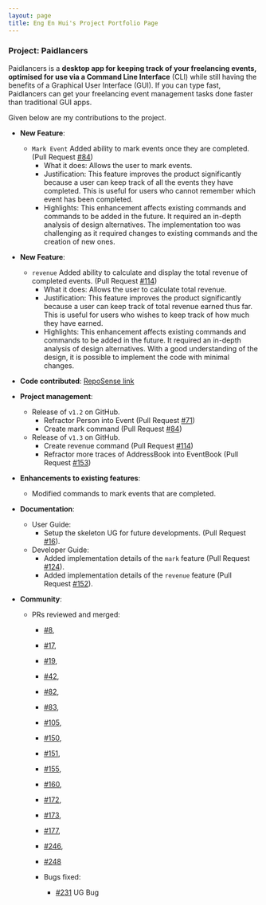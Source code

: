 ```yaml
---
layout: page
title: Eng En Hui's Project Portfolio Page
---
```


### Project: Paidlancers

Paidlancers is a **desktop app for keeping track of your freelancing events, optimised for use via a Command Line Interface** (CLI) while still having the benefits of a Graphical User Interface (GUI). If you can type fast, Paidlancers can get your freelancing event management tasks done faster than traditional GUI apps.


Given below are my contributions to the project.
* **New Feature**:
  * `Mark Event` Added ability to mark events once they are completed. (Pull Request [#84](https://github.com/AY2223S2-CS2103T-T11-3/tp/pull/84))
      * What it does: Allows the user to mark events.
      * Justification: This feature improves the product significantly because a user can keep track of all the events they have completed. This is useful for users who cannot remember which event has been completed.
      * Highlights: This enhancement affects existing commands and commands to be added in the future. It required an in-depth analysis of design alternatives. The implementation too was challenging as it required changes to existing commands and the creation of new ones.

* **New Feature**:
  * `revenue` Added ability to calculate and display the total revenue of completed events. (Pull Request [#114](https://github.com/AY2223S2-CS2103T-T11-3/tp/pull/114))
      * What it does: Allows the user to calculate total revenue.
      * Justification: This feature improves the product significantly because a user can keep track of total revenue earned thus far. This is useful for users who wishes to keep track of how much they have earned.
      * Highlights: This enhancement affects existing commands and commands to be added in the future. It required an in-depth analysis of design alternatives. With a good understanding of the design, it is possible to implement the code with minimal changes.

* **Code contributed**: [RepoSense link](https://nus-cs2103-ay2223s2.github.io/tp-dashboard/?search=engenhui1999&sort=groupTitle&sortWithin=title&timeframe=commit&mergegroup=&groupSelect=groupByRepos&breakdown=true&checkedFileTypes=docs~functional-code~test-code~other&since=2023-02-17)

* **Project management**:
  * Release of `v1.2` on GitHub.
    * Refractor Person into Event (Pull Request [#71](https://github.com/AY2223S2-CS2103T-T11-3/tp/pull/71))
    * Create mark command (Pull Request [#84](https://github.com/AY2223S2-CS2103T-T11-3/tp/pull/84))
  * Release of `v1.3` on GitHub.
    * Create revenue command (Pull Request [#114](https://github.com/AY2223S2-CS2103T-T11-3/tp/pull/114))
    * Refractor more traces of AddressBook into EventBook (Pull Request [#153](https://github.com/AY2223S2-CS2103T-T11-3/tp/pull/153))

* **Enhancements to existing features**:
  * Modified commands to mark events that are completed.

* **Documentation**:
    * User Guide:
      * Setup the skeleton UG for future developments.
      (Pull Request [#16](https://github.com/AY2223S2-CS2103T-T11-3/tp/pull/16)).
    * Developer Guide:
      * Added implementation details of the `mark` feature
      (Pull Request [#124](https://github.com/AY2223S2-CS2103T-T11-3/tp/pull/124)).
      * Added implementation details of the `revenue` feature
      (Pull Request [#152](https://github.com/AY2223S2-CS2103T-T11-3/tp/pull/152)).

* **Community**:
  * PRs reviewed and merged:
      * [#8](https://github.com/AY2223S2-CS2103T-T11-3/tp/pull/8),
      * [#17](https://github.com/AY2223S2-CS2103T-T11-3/tp/pull/17),
      * [#19](https://github.com/AY2223S2-CS2103T-T11-3/tp/pull/19),
      * [#42](https://github.com/AY2223S2-CS2103T-T11-3/tp/pull/42),
      * [#82](https://github.com/AY2223S2-CS2103T-T11-3/tp/pull/82),
      * [#83](https://github.com/AY2223S2-CS2103T-T11-3/tp/pull/83),
      * [#105](https://github.com/AY2223S2-CS2103T-T11-3/tp/pull/105),
      * [#150](https://github.com/AY2223S2-CS2103T-T11-3/tp/pull/150),
      * [#151](https://github.com/AY2223S2-CS2103T-T11-3/tp/pull/151),
      * [#155](https://github.com/AY2223S2-CS2103T-T11-3/tp/pull/155),
      * [#160](https://github.com/AY2223S2-CS2103T-T11-3/tp/pull/160),
      * [#172](https://github.com/AY2223S2-CS2103T-T11-3/tp/pull/172),
      * [#173](https://github.com/AY2223S2-CS2103T-T11-3/tp/pull/173),
      * [#177](https://github.com/AY2223S2-CS2103T-T11-3/tp/pull/177),
      * [#246](https://github.com/AY2223S2-CS2103T-T11-3/tp/pull/246),
      * [#248](https://github.com/AY2223S2-CS2103T-T11-3/tp/pull/248)

    * Bugs fixed:
      * [#231](https://github.com/AY2223S2-CS2103T-T11-3/tp/pull/231) UG Bug
